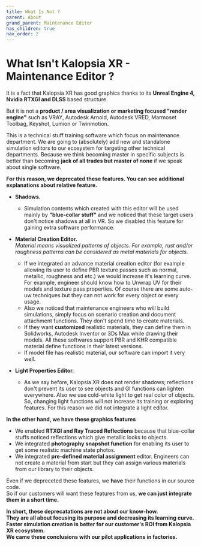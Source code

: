 ```yaml
---
title: What Is Not ?
parent: About
grand_parent: Maintenance Editor
has_children: true
nav_order: 2
---
```


# **What Isn't Kalopsia XR - Maintenance Editor ?**

It is a fact that Kalopsia XR has good graphics thanks to its **Unreal Engine 4, Nvidia RTXGI and DLSS** based structure.

But it is not a **product / area visualization or marketing focused "render engine"** such as VRAY, Autodesk Arnold, Autodesk VRED, Marmoset Toolbag, Keyshot, Lumion or Twinmotion.

This is a technical stuff training software which focus on maintenance department. We are going to (absolutely) add new and standalone simulation editors to our ecosystem for targeting other technical departments. Because we think becoming master in specific subjects is better than becoming **jack of all trades but master of none** if we speak about single software.

**For this reason, we deprecated these features. You can see additional explanations about relative feature.**
+ **Shadows.**
   - Simulation contents which created with this editor will be used mainly by **"blue-collar stuff"** and we noticed that these target users don't notice shadows at all in VR. So we disabled this feature for gaining extra software performance.

+ **Material Creation Editor.**\
*Material means visualized patterns of objects. For example, rust and/or roughness patterns can be considered as metal materials for objects.*
   - If we integrated an advance material creation editor (for example allowing its user to define PBR texture passes such as normal, metallic, roughness and etc.) we would increase it's learning curve.\
     For example, engineer should know how to Unwrap UV for their models and texture pass properties. Of course there are some auto-uw techniques but they can not work for every object or every usage.
   - Also we noticed that maintenance engineers who will build simulations, simply focus on scenario creation and document  attachment functions. They don't spend time to create materials.
   - If they want **customized** realistic materials, they can define them in Solidworks, Autodesk Inventor or 3Ds Max while drawing their models. All these softwares support PBR and KHR compatible material define functions in their latest versions.
   - If model file has realistic material, our software can import it very well.

+ **Light Properties Editor.**
   - As we say before, Kalopsia XR does not render shadows; reflections don't prevent its user to see objects and GI functions can lighten everywhere. Also we use cold-white light to get real color of objects. So, changing light functions will not increase its training or exploring features. For this reason we did not integrate a light editor.

**In the other hand, we have these graphics features**
+ We enabled **RTXGI and Ray Traced Reflections** because that blue-collar stuffs noticed reflections which give metallic looks to objects.
+ We integrated **photography snapshot function** for enabling its user to get some realistic machine state photos.
+ We integrated **pre-defined material assignment** editor. Engineers can not create a material from start but they can assign various materials from our library to their objects.

Even if we depreceted these features, we **have** their functions in our source code.\
So if our customers will want these features from us, **we can just integrate them in a short time.**

**In short, these deprecatations are not about our know-how.\
They are all about focusing its purpose and decreasing its learning curve. Faster simulation creation is better for our customer's ROI from Kalopsia XR ecosystem.\
We came these conclusions with our pilot applications in factories.**
